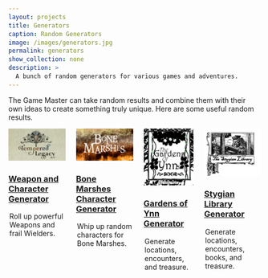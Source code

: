 ```yaml
---
layout: projects
title: Generators
caption: Random Generators
image: /images/generators.jpg
permalink: generators
show_collection: none
description: >
  A bunch of random generators for various games and adventures.
---
```


The Game Master can take random results and combine them with their own ideas to create something truly unique. Here are some useful random results.

<div class="columns">
  <div class="column column-1-2">
    <article class="project-card">
      <a href="/temperedgenerators" class="no-hover no-print-link" tabindex="-1">
        <div class="project-card-img img sixteen-nine">
          <img src="/images/temperedlegacy.png" alt="Bone Marshes Character Generator" sizes="(min-width: 90em) 22.5rem, (min-width: 54em) 19.5rem, (min-width: 42em) 17.5rem, 100vw">
        </div>
      </a>
      <h3 class="project-card-title">
        <a href="/temperedgenerators" class="flip-title">Weapon and Character Generator</a>
      </h3>
      <legend class="project-card-text fine faded">Roll up powerful Weapons and frail Wielders.</legend>
    </article>
  </div>
  <div class="column column-1-2">
    <article class="project-card">
      <a href="/bmchargen" class="no-hover no-print-link" tabindex="-1">
        <div class="project-card-img img sixteen-nine">
          <img src="/images/posts/bonemarshes_KS.jpg" alt="Bone Marshes Character Generator" sizes="(min-width: 90em) 22.5rem, (min-width: 54em) 19.5rem, (min-width: 42em) 17.5rem, 100vw">
        </div>
      </a>
      <h3 class="project-card-title">
        <a href="/bmchargen" class="flip-title">Bone Marshes Character Generator</a>
      </h3>
      <legend class="project-card-text fine faded">Whip up random characters for Bone Marshes.</legend>
    </article>
  </div>
  <div class="column column-1-2">
    <article class="project-card">
      <a href="/ynngenerator" class="no-hover no-print-link" tabindex="-1">
        <div class="project-card-img img sixteen-nine">
          <img src="/images/ynngenerator.png" alt="Gardens of Ynn Generator" sizes="(min-width: 90em) 22.5rem, (min-width: 54em) 19.5rem, (min-width: 42em) 17.5rem, 100vw">
        </div>
      </a>
      <h3 class="project-card-title">
        <a href="/ynngenerator" class="flip-title">Gardens of Ynn Generator</a>
      </h3>
      <legend class="project-card-text fine faded">Generate locations, encounters, and treasure.</legend>
    </article>
  </div>
  <div class="column column-1-2">
    <article class="project-card">
      <a href="/stygiangenerator" class="no-hover no-print-link" tabindex="-1">
        <div class="project-card-img img sixteen-nine">
          <img src="/images/stygiangenerator.png" alt="Stygian Library Generator" sizes="(min-width: 90em) 22.5rem, (min-width: 54em) 19.5rem, (min-width: 42em) 17.5rem, 100vw">
        </div>
      </a>
      <h3 class="project-card-title">
        <a href="/stygiangenerator" class="flip-title">Stygian Library Generator</a>
      </h3>
      <legend class="project-card-text fine faded">Generate locations, encounters, books, and treasure.</legend>
    </article>
  </div>
</div>  